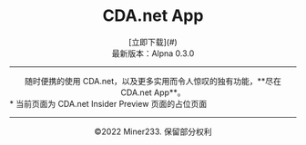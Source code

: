 <center><h1>CDA.net App</h1></center>
<center>[立即下载](#)</center>
<center>最新版本：Alpna 0.3.0</center>

***

<center>随时便携的使用 CDA.net，以及更多实用而令人惊叹的独有功能，**尽在 CDA.net App**。</center>
* 当前页面为 CDA.net Insider Preview 页面的占位页面

***

<center>©2022 Miner233. 保留部分权利</center>
